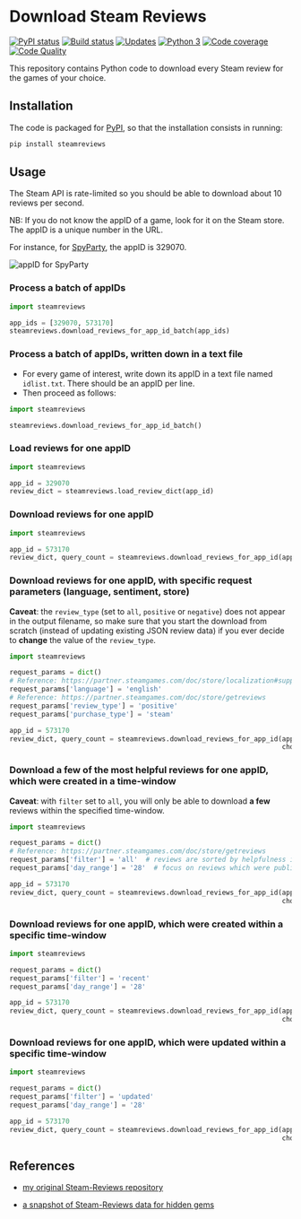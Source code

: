 # Download Steam Reviews

[![PyPI status][pypi-image]][pypi]
[![Build status][build-image]][build]
[![Updates][dependency-image]][pyup]
[![Python 3][python3-image]][pyup]
[![Code coverage][codecov-image]][codecov]
[![Code Quality][codacy-image]][codacy]

This repository contains Python code to download every Steam review for the games of your choice.

## Installation

The code is packaged for [PyPI](https://pypi.org/project/steamreviews/), so that the installation consists in running:

```bash
pip install steamreviews
```

## Usage

The Steam API is rate-limited so you should be able to download about 10 reviews per second.

NB: If you do not know the appID of a game, look for it on the Steam store. The appID is a unique number in the URL.

For instance, for [SpyParty](https://store.steampowered.com/app/329070/SpyParty/), the appID is 329070.

![appID for SpyParty](https://i.imgur.com/LNlyUFW.png)

### Process a batch of appIDs

```python
import steamreviews

app_ids = [329070, 573170]
steamreviews.download_reviews_for_app_id_batch(app_ids)
```

### Process a batch of appIDs, written down in a text file

-   For every game of interest, write down its appID in a text file named `idlist.txt`. There should be an appID per line.
-   Then proceed as follows: 

```python
import steamreviews

steamreviews.download_reviews_for_app_id_batch()
```

### Load reviews for one appID

```python
import steamreviews

app_id = 329070
review_dict = steamreviews.load_review_dict(app_id)
```

### Download reviews for one appID

```python
import steamreviews

app_id = 573170
review_dict, query_count = steamreviews.download_reviews_for_app_id(app_id)
```

### Download reviews for one appID, with specific request parameters (language, sentiment, store)

**Caveat**: the `review_type` (set to `all`, `positive` or `negative`) does not appear in the output filename,
so make sure that you start the download from scratch (instead of updating existing JSON review data)
if you ever decide to **change** the value of the `review_type`.

```python
import steamreviews

request_params = dict()
# Reference: https://partner.steamgames.com/doc/store/localization#supported_languages
request_params['language'] = 'english'
# Reference: https://partner.steamgames.com/doc/store/getreviews
request_params['review_type'] = 'positive'
request_params['purchase_type'] = 'steam'

app_id = 573170
review_dict, query_count = steamreviews.download_reviews_for_app_id(app_id,
                                                                    chosen_request_params=request_params)
```

### Download a few of the most helpful reviews for one appID, which were created in a time-window

**Caveat**: with `filter` set to `all`, you will only be able to download **a few** reviews within the specified time-window.

```python
import steamreviews

request_params = dict()
# Reference: https://partner.steamgames.com/doc/store/getreviews
request_params['filter'] = 'all'  # reviews are sorted by helpfulness instead of chronology
request_params['day_range'] = '28'  # focus on reviews which were published during the past four weeks

app_id = 573170
review_dict, query_count = steamreviews.download_reviews_for_app_id(app_id,
                                                                    chosen_request_params=request_params)
```

### Download reviews for one appID, which were created within a specific time-window

```python
import steamreviews

request_params = dict()
request_params['filter'] = 'recent'
request_params['day_range'] = '28'

app_id = 573170
review_dict, query_count = steamreviews.download_reviews_for_app_id(app_id,
                                                                    chosen_request_params=request_params)
```

### Download reviews for one appID, which were updated within a specific time-window

```python
import steamreviews

request_params = dict()
request_params['filter'] = 'updated'
request_params['day_range'] = '28'

app_id = 573170
review_dict, query_count = steamreviews.download_reviews_for_app_id(app_id,
                                                                    chosen_request_params=request_params)
```

## References

- [my original Steam-Reviews repository](https://github.com/woctezuma/steam-reviews)

- [a snapshot of Steam-Reviews data for hidden gems](https://github.com/woctezuma/steam-reviews-data)

<!-- Definitions for badges -->

[pypi]: <https://pypi.python.org/pypi/steamreviews>
[pypi-image]: <https://badge.fury.io/py/steamreviews.svg>

[build]: <https://github.com/woctezuma/download-steam-reviews/actions>
[build-image]: <https://github.com/woctezuma/download-steam-reviews/workflows/Python package/badge.svg?branch=master>
[publish-image]: <https://github.com/woctezuma/download-steam-reviews/workflows/Upload Python Package/badge.svg?branch=master>

[pyup]: <https://pyup.io/repos/github/woctezuma/download-steam-reviews/>
[dependency-image]: <https://pyup.io/repos/github/woctezuma/download-steam-reviews/shield.svg>
[python3-image]: <https://pyup.io/repos/github/woctezuma/download-steam-reviews/python-3-shield.svg>

[codecov]: <https://codecov.io/gh/woctezuma/download-steam-reviews>
[codecov-image]: <https://codecov.io/gh/woctezuma/download-steam-reviews/branch/master/graph/badge.svg>

[codacy]: <https://www.codacy.com/app/woctezuma/gamedatacrunch>
[codacy-image]: <https://api.codacy.com/project/badge/Grade/253164b80b704f00a1fd2b083f1348bb>
